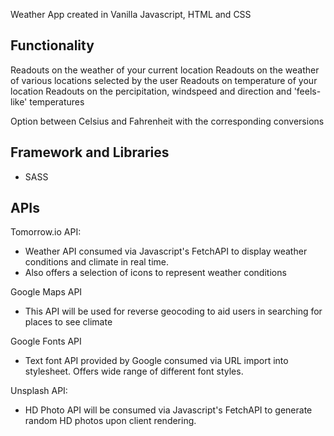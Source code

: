Weather App created in Vanilla Javascript, HTML and CSS

Functionality
-------------
Readouts on the weather of your current location
Readouts on the weather of various locations selected by the user
Readouts on temperature of your location
Readouts on the percipitation, windspeed and direction and 'feels-like' temperatures

Option between Celsius and Fahrenheit with the corresponding conversions

Framework and Libraries
------------------------
- SASS

APIs
------------
Tomorrow.io API:
- Weather API consumed via Javascript's FetchAPI to display weather conditions and climate in real time.
- Also offers a selection of icons to represent weather conditions

Google Maps API
- This API will be used for reverse geocoding to aid users in searching for places to see climate

Google Fonts API
- Text font API provided by Google consumed via URL import into stylesheet. Offers wide range of different font styles.

Unsplash API:
- HD Photo API will be consumed via Javascript's FetchAPI to generate random HD photos upon client rendering.